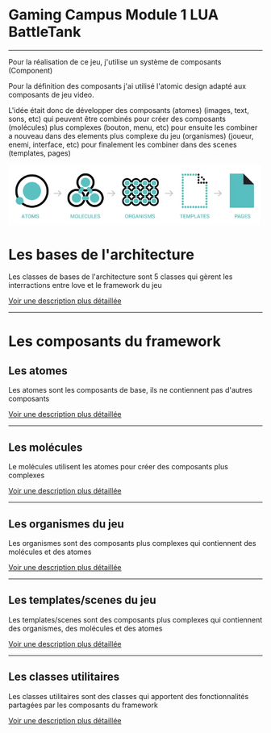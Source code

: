 # Gaming Campus Module 1 LUA BattleTank

--------

Pour la réalisation de ce jeu, j'utilise un système de composants (Component)

Pour la définition des composants j'ai utilisé l'atomic design adapté aux composants de jeu video.

L'idée était donc de développer des composants (atomes) (images, text, sons, etc) qui peuvent être combinés pour créer
des composants (molécules) plus complexes (bouton, menu, etc) pour ensuite les combiner a nouveau dans des elements plus
complexe du jeu (organismes) (joueur, enemi, interface, etc) pour finalement les combiner dans des scenes (templates,
pages)

<img src="./docs/atomic-design.png" width="500">

# Les bases de l'architecture

Les classes de bases de l'architecture sont 5 classes qui gèrent les interractions entre love et le framework du jeu

[Voir une description plus détaillée](./docs/architecture.md)

--------

# Les composants du framework

## Les atomes

Les atomes sont les composants de base, ils ne contiennent pas d'autres composants

[Voir une description plus détaillée](./docs/atoms.md)

--------

## Les molécules

Le molécules utilisent les atomes pour créer des composants plus complexes

[Voir une description plus détaillée](./docs/molecules.md)

--------

## Les organismes du jeu

Les organismes sont des composants plus complexes qui contiennent des molécules et des atomes

[Voir une description plus détaillée](./docs/organisms.md)

--------

## Les templates/scenes du jeu

Les templates/scenes sont des composants plus complexes qui contiennent des organismes, des molécules et des atomes

[Voir une description plus détaillée](./docs/templates.md)

--------

## Les classes utilitaires

Les classes utilitaires sont des classes qui apportent des fonctionnalités partagées par les composants du framework

[Voir une description plus détaillée](./docs/utils.md)



